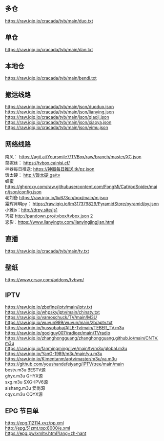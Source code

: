 多仓
-----
https://raw.iqiq.io/cracada/tvb/main/duo.txt

单仓
-----
https://raw.iqiq.io/cracada/tvb/main/dan.txt

本地仓
-----
https://raw.iqiq.io/cracada/tvb/main/bendi.txt

搬运线路
---
https://raw.iqiq.io/cracada/tvb/main/json/duoduo.json  
https://raw.iqiq.io/cracada/tvb/main/json/lianying.json  
https://raw.iqiq.io/cracada/tvb/main/json/qiaoji.json  
https://raw.iqiq.io/cracada/tvb/main/json/xiaoya.json  
https://raw.iqiq.io/cracada/tvb/main/json/yimu.json  

网络线路
---
南风： https://agit.ai/Yoursmile7/TVBox/raw/branch/master/XC.json  
菜妮丝： https://tvbox.cainisi.cf/  
神器每日推送: https://神器每日推送.tk/pz.json  
饭太硬： http://饭太硬.ga/tv  
蜂蜜 https://ghproxy.com/raw.githubusercontent.com/FongMi/CatVodSpider/main/json/config.json  
老刘备 https://raw.iqiq.io/liu673cn/box/main/m.json  
霜辉月明py： https://raw.iqiq.io/lm317379829/PyramidStore/pyramid/py.json  
小雅js：http://drpy.site/js1  
巧技 http://pandown.pro/tvbox/tvbox.json  [2](http://cdn.qiaoji8.com/tvbox.json)  
恋影：https://www.lianyingtv.com/lianyingjingjian.html  


直播
---
https://raw.iqiq.io/cracada/tvb/main/tv.txt  

壁纸
---
https://www.crsay.com/addons/tvbwp/


IPTV
---
https://raw.iqiq.io/zbefine/iptv/main/iptv.txt  
https://raw.iqiq.io/whpsky/iptv/main/chinatv.txt  
https://raw.iqiq.io/vamoschuck/TV/main/M3U  
https://raw.iqiq.io/wuyun999/wuyun/main/zb/aptv.txt  
https://raw.iqiq.io/hussobaba/AILE-Tv/main/TEBER_TV.m3u  
https://raw.iqiq.io/goolguy007/radioer/main/TVradio  
https://raw.iqiq.io/zhanghongguang/zhanghongguang.github.io/main/CNTV.m3u  
https://raw.iqiq.io/fanmingming/live/main/tv/m3u/global.m3u  
https://raw.iqiq.io/YanG-1989/m3u/main/yu.m3u  
https://raw.iqiq.io/Kimentanm/aptv/master/m3u/ya.m3u  
https://github.com/youshandefeiyang/IPTV/tree/main/main  
bestv.m3u    BESTV源  
ghyx.m3u    GHYX源  
sxg.m3u    SXG-IPV6源  
aishang.m3u    爱尚源  
cqyx.m3u    CQYX源  



EPG 节目单  
---
https://epg.112114.xyz/pp.xml  
http://epg.51zmt.top:8000/e.xml  
https://epg.pw/xmltv.html?lang=zh-hant  
